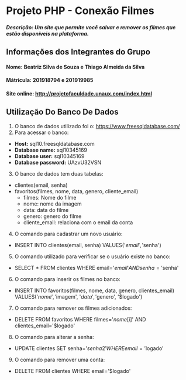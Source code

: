 # Projeto PHP - Conexão Filmes

##### **Descrição:** Um site que permite você salvar e remover os filmes que estão disponíveis na plataforma.

## Informações dos Integrantes do Grupo
#### **Nome:** Beatriz Silva de Souza e Thiago Almeida da Silva
#### **Mátricula:** 201918794 e 201919985

#### Site online: http://projetofaculdade.unaux.com/index.html

## Utilização Do Banco De Dados

1. O banco de dados utilizado foi o: https://www.freesqldatabase.com/
2. Para acessar o banco:
- **Host:** sql10.freesqldatabase.com
- **Database name:** sql10345169
- **Database user:** sql10345169
- **Database password:** UAzvU32VSN
3. O banco de dados tem duas tabelas: 
- clientes(email, senha)
- favoritos(filmes, nome, data, genero, cliente_email)
    - filmes: Nome do filme
    - nome: nome da imagem
    - data: data do filme
    - genero: genero do filme
    - cliente_email: relaciona com o email da conta
4. O comando para cadastrar um novo usuário:
- INSERT INTO clientes(email, senha) VALUES('$email', '$senha')
5. O comando utilizado para verificar se o usuário existe no banco:
- SELECT * FROM clientes WHERE email='$email' AND senha='$senha'
6. O comando para inserir os filmes no banco:
- INSERT INTO favoritos(filmes, nome, data, genero, clientes_email) VALUES('$nome', '$imagem', '$data', '$genero', '$logado')
7. O comando para remover os filmes adicionados:
- DELETE FROM favoritos WHERE filmes='$nome[$i]' AND clientes_email='$logado'
8. O comando para alterar a senha:
- UPDATE clientes SET senha='$senha2' WHERE email='$logado'
9. O comando para remover uma conta:
- DELETE FROM clientes WHERE email='$logado'
